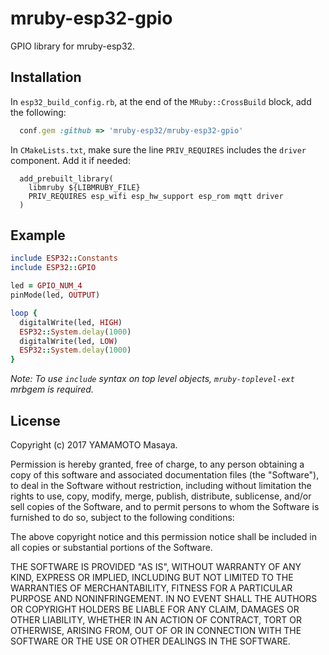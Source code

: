 mruby-esp32-gpio
============

GPIO library for mruby-esp32.

## Installation
In `esp32_build_config.rb`, at the end of the `MRuby::CrossBuild` block, add the following:

```ruby
  conf.gem :github => 'mruby-esp32/mruby-esp32-gpio'
```

In `CMakeLists.txt`, make sure the line `PRIV_REQUIRES` includes the `driver` component. Add it if needed:

```
  add_prebuilt_library(
    libmruby ${LIBMRUBY_FILE}
    PRIV_REQUIRES esp_wifi esp_hw_support esp_rom mqtt driver 
  )
````

## Example
```ruby
include ESP32::Constants
include ESP32::GPIO

led = GPIO_NUM_4
pinMode(led, OUTPUT)

loop {
  digitalWrite(led, HIGH)
  ESP32::System.delay(1000)
  digitalWrite(led, LOW)
  ESP32::System.delay(1000)
}
```
*Note: To use `include` syntax on top level objects, `mruby-toplevel-ext` mrbgem is required.*

## License

Copyright (c) 2017 YAMAMOTO Masaya.

Permission is hereby granted, free of charge, to any person obtaining a 
copy of this software and associated documentation files (the "Software"), 
to deal in the Software without restriction, including without limitation 
the rights to use, copy, modify, merge, publish, distribute, sublicense, 
and/or sell copies of the Software, and to permit persons to whom the 
Software is furnished to do so, subject to the following conditions:

The above copyright notice and this permission notice shall be included in 
all copies or substantial portions of the Software.

THE SOFTWARE IS PROVIDED "AS IS", WITHOUT WARRANTY OF ANY KIND, EXPRESS OR 
IMPLIED, INCLUDING BUT NOT LIMITED TO THE WARRANTIES OF MERCHANTABILITY, 
FITNESS FOR A PARTICULAR PURPOSE AND NONINFRINGEMENT. IN NO EVENT SHALL THE 
AUTHORS OR COPYRIGHT HOLDERS BE LIABLE FOR ANY CLAIM, DAMAGES OR OTHER 
LIABILITY, WHETHER IN AN ACTION OF CONTRACT, TORT OR OTHERWISE, ARISING 
FROM, OUT OF OR IN CONNECTION WITH THE SOFTWARE OR THE USE OR OTHER 
DEALINGS IN THE SOFTWARE.
